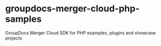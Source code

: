 # groupdocs-merger-cloud-php-samples
GroupDocs.Merger Cloud SDK for PHP examples, plugins and showcase projects
